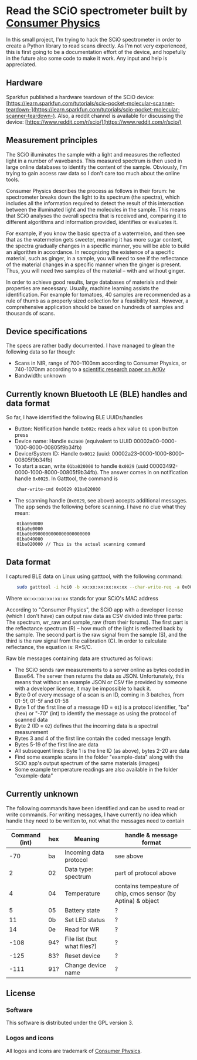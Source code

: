 # Read the SCiO spectrometer built by [Consumer Physics](https://www.consumerphysics.com/)

In this small project, I'm trying to hack the SCiO spectrometer in order to create a Python library to read scans directly. As I'm not very experienced, this is first going to be a documentation effort of the device, and hopefully in the future also some code to make it work. Any input and help is appreciated.

## Hardware

Sparkfun published a hardware teardown of the SCiO device: [https://learn.sparkfun.com/tutorials/scio-pocket-molecular-scanner-teardown-](https://learn.sparkfun.com/tutorials/scio-pocket-molecular-scanner-teardown-). Also, a reddit channel is available for discussing the device: [https://www.reddit.com/r/scio/](https://www.reddit.com/r/scio/)

## Measurement principles
The SCiO illuminates the sample with a light and measures the reflected light in a number of wavebands. This measured spectrum is then used in large online databases to identify the content of the sample. Obviously, I'm trying to gain access raw data so I don't care too much about the online tools. 

Consumer Physics describes the process as follows in their forum: he spectrometer breaks down the light to its spectrum (the spectra), which includes all the information required to detect the result of this interaction between the illuminated light and the molecules in the sample. This means that SCiO analyses the overall spectra that is received and, comparing it to different algorithms and information provided, identifies or evaluates it.

For example, if you know the basic spectra of a watermelon, and then see that as the watermelon gets sweeter, meaning it has more sugar content, the spectra gradually changes in a specific manner, you will be able to build an algorithm in accordance. In recognizing the existence of a specific material, such as ginger, in a sample, you will need to see if the reflectance of the material changes in a specific manner when the ginger is present.  Thus, you will need two samples of the material – with and without ginger.

In order to achieve good results, large databases of materials and their properties are necessary. Usually, machine learning assists the identification. For example for tomatoes, 40 samples are recommended as a rule of thumb as a properly sized collection for a feasibility test. However, a comprehensive application should be based on hundreds of samples and thousands of scans.

## Device specifications
The specs are rather badly documented. I have managed to glean the following data so far though:
* Scans in NIR, range of 700-1100nm according to Consumer Physics, or 740-1070nm according to a [scientific research paper on ArXiv](https://arxiv.org/pdf/1805.04051.pdf)
* Bandwidth: unknown

## Currently known Bluetooth LE (BLE) handles and data format
So far, I have identified the following BLE UUIDs/handles
* Button: Notification handle `0x002c` reads a hex value `01` upon button press
* Device name: Handle `0x2a00` (equivalent to UUID 00002a00-0000-1000-8000-00805f9b34fb)
* Device/System ID: Handle `0x0012` (uuid: 00002a23-0000-1000-8000-00805f9b34fb)
* To start a scan, write `01ba020000` to handle `0x0029` (uuid 00003492-0000-1000-8000-00805f9b34fb). The answer comes in on notification handle `0x0025`. In Gatttool, the command is

```bash
    char-write-cmd 0x0029 01ba020000
```
	
* The scanning handle (`0x0029`, see above) accepts additional messages. The app sends the following before scanning. I have no clue what they mean:

```
    01ba050000
    01ba0e0000
    01ba0b0900000000000000000000
    01ba040000
	01ba020000 // This is the actual scanning command
```

## Data format
I captured BLE data on Linux using gatttool, with the following command:

```bash
    sudo gatttool -i hci0 -b xx:xx:xx:xx:xx:xx --char-write-req -a 0x0029 -n 01ba020000 --listen > file1.txt
```

Where `xx:xx:xx:xx:xx:xx` stands for your SCiO's MAC address

According to "Consumer Physics", the SCiO app with a developer license (which I don't have) can output raw data as CSV divided into three parts: The spectrum, wr_raw and sample_raw (from their forums). The first part is the reflectance spectrum (R) – how much of the light is reflected back by the sample. The second part is the raw signal from the sample (S), and the third is the raw signal from the calibration (C). In order to calculate reflectance, the equation is: R=S/C.

Raw ble messages containing data are structured as follows:
* The SCiO sends raw measurements to a server online as bytes coded in Base64. The server then returns the data as JSON. Unfortunately, this means that without an example JSON or CSV file provided by someone with a developer license, it may be impossible to hack it.
* Byte 0 of every message of a scan is an ID, coming in 3 batches, from 01-5f, 01-5f and 01-58
* Byte 1 of the first line of a message (ID = `01`) is a protocol identifier, "ba" (hex) or "-70" (int) to identify the message as using the protocol of scanned data
* Byte 2 (ID = `02`) defines that the incoming data is a spectral measurement
* Bytes 3 and 4 of the first line contain the coded message length.
* Bytes 5-19 of the first line are data
* All subsequent lines: Byte 1 is the line ID (as above), bytes 2-20 are data
* Find some example scans in the folder "example-data" along with the SCiO app's output spectrum of the same materials (images)
* Some example temperature readings are also available in the folder "example-data"

## Currently unknown
The following commands have been identified and can be used to read or write commands. For writing messages, I have currently no idea which handle they need to be written to, not what the messages need to contain

| Command (int) | hex | Meaning                | handle & message format |
| ------------- |-----| -----------------------|-----------------|
| -70           | ba  | Incoming data protocol | see above |
| 2             | 02  | Data type: spectrum    | part of protocol above |
| 4             | 04  | Temperature     | contains tempeature of chip, cmos sensor (by Aptina) & object |
| 5             | 05  | Battery state          | ? |
| 11            | 0b  | Set LED status         | ? |
| 14            | 0e  | Read for WR            | ? |
| -108          | 94? | File list (but what files?) | ? |
| -125          | 83? | Reset device           | ? |
| -111          | 91? | Change device name     | ? |


## License

### Software

This software is distributed under the GPL version 3.

### Logos and icons

All logos and icons are trademark of [Consumer Physics](https://www.consumerphysics.com/).
